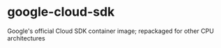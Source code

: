 # google-cloud-sdk
Google's official Cloud SDK container image; repackaged for other CPU architectures
